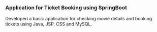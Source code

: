 ### Application for Ticket Booking using SpringBoot

Developed a basic application for checking movie details and booking tickets using Java, JSP, CSS and MySQL. 
